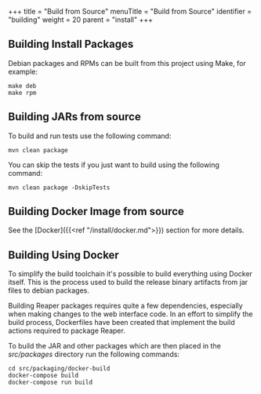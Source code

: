 +++
title = "Build from Source"
menuTitle = "Build from Source"
identifier = "building"
weight = 20
parent = "install"
+++

## Building Install Packages

Debian packages and RPMs can be built from this project using Make, for example:

```
make deb
make rpm
```

## Building JARs from source

To build and run tests use the following command:

```
mvn clean package
```

You can skip the tests if you just want to build using the following command:

```
mvn clean package -DskipTests
```

## Building Docker Image from source

 See the [Docker]({{<ref "/install/docker.md">}}) section for more details.

## Building Using Docker

To simplify the build toolchain it's possible to build everything using Docker itself. This is the process used to build the release binary artifacts from jar files to debian packages.

Building Reaper packages requires quite a few dependencies, especially when making changes to the web interface code. In an effort to simplify the build process, Dockerfiles have been created that implement the build actions required to package Reaper.

To build the JAR and other packages which are then placed in the _src/packages_ directory run the following commands:

```
cd src/packaging/docker-build
docker-compose build
docker-compose run build
```
